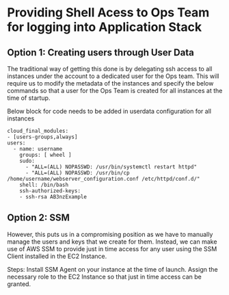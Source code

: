 # Providing Shell Acess to Ops Team for logging into Application Stack 

## Option 1: Creating users through User Data 
The traditional way of getting this done is by delegating ssh access to all instances under the account to a dedicated user for the Ops team. This will require us to modify the metadata
of the instances and specify the below commands so that a user for the Ops Team is created for all instances at the time of startup. 

Below block for code needs to be added in userdata configuration for all instances

```
cloud_final_modules:
- [users-groups,always]
users:
  - name: username
    groups: [ wheel ]
    sudo:     
      - "ALL=(ALL) NOPASSWD: /usr/bin/systemctl restart httpd"
      - "ALL=(ALL) NOPASSWD: /usr/bin/cp /home/username/webserver_configuration.conf /etc/httpd/conf.d/"
    shell: /bin/bash
    ssh-authorized-keys: 
    - ssh-rsa AB3nzExample
 ```
 
 
 ## Option 2: SSM 
 However, this puts us in a compromising position as we have to manually manage the users and keys that we create for them. Instead, we can make use of AWS SSM to provide just in time access 
 for any user using the SSM Client installed in the EC2 Instance. 
 
 Steps: 
 Install SSM Agent on your instance at the time of launch. 
 Assign the necessary role to the EC2 Instance so that just in time access can be granted. 
